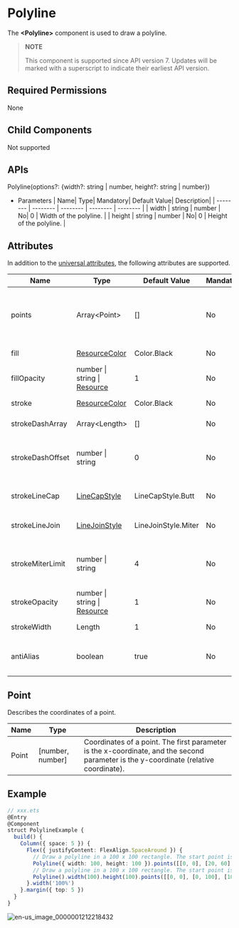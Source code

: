 # Polyline


The **\<Polyline>** component is used to draw a polyline.

>  **NOTE**
>
>  This component is supported since API version 7. Updates will be marked with a superscript to indicate their earliest API version.


## Required Permissions

None


## Child Components

Not supported


## APIs

Polyline(options?: {width?: string | number, height?: string | number})

- Parameters
  | Name| Type| Mandatory| Default Value| Description|
  | -------- | -------- | -------- | -------- | -------- |
  | width | string \| number | No| 0 | Width of the polyline. |
  | height | string \| number | No| 0 | Height of the polyline. |


## Attributes

In addition to the [universal attributes](ts-universal-attributes-size.md), the following attributes are supported.

| Name| Type| Default Value| Mandatory| Description|
| -------- | -------- | -------- | -------- | -------- |
| points | Array&lt;Point&gt; | [] | No| List of coordinates that the polyline passes through.|
| fill | [ResourceColor](../../ui/ts-types.md) | Color.Black | No| Color of the fill area.|
| fillOpacity | number \| string \| [Resource](../../ui/ts-types.md#resource-type)| 1 | No| Opacity of the fill area.|
| stroke | [ResourceColor](../../ui/ts-types.md) | Color.Black | No| Stroke color.|
| strokeDashArray | Array&lt;Length&gt; | [] | No| Stroke dashes.|
| strokeDashOffset | number \| string | 0 | No| Offset of the start point for drawing the stroke.|
| strokeLineCap | [LineCapStyle](ts-appendix-enums.md#linecapstyle) | LineCapStyle.Butt | No| Cap style of the stroke.|
| strokeLineJoin | [LineJoinStyle](ts-appendix-enums.md#linejoinstyle) | LineJoinStyle.Miter | No| Join style of the stroke.|
| strokeMiterLimit | number \| string | 4 | No| Limit value when the sharp angle is drawn as a miter.|
| strokeOpacity | number \| string \| [Resource](../../ui/ts-types.md#resource-type)| 1 | No| Stroke opacity.|
| strokeWidth | Length | 1 | No| Stroke width.|
| antiAlias | boolean | true | No| Whether anti-aliasing is enabled.|

## Point

Describes the coordinates of a point.

| Name     | Type            | Description                                                        |
| --------- | -------------------- | ------------------------------------------------------------ |
| Point | [number, number] | Coordinates of a point. The first parameter is the x-coordinate, and the second parameter is the y-coordinate (relative coordinate).|

## Example

```ts
// xxx.ets
@Entry
@Component
struct PolylineExample {
  build() {
    Column({ space: 5 }) {
      Flex({ justifyContent: FlexAlign.SpaceAround }) {
        // Draw a polyline in a 100 x 100 rectangle. The start point is (0, 0), the end point is (100, 100), and the passing point is (20,60).
        Polyline({ width: 100, height: 100 }).points([[0, 0], [20, 60], [100, 100]])
        // Draw a polyline in a 100 x 100 rectangle. The start point is (0, 0), the end point is (100, 100), and the passing point is (0,100).
        Polyline().width(100).height(100).points([[0, 0], [0, 100], [100, 100]])
      }.width('100%')
    }.margin({ top: 5 })
  }
}
```

![en-us_image_0000001212218432](figures/en-us_image_0000001212218432.gif)
